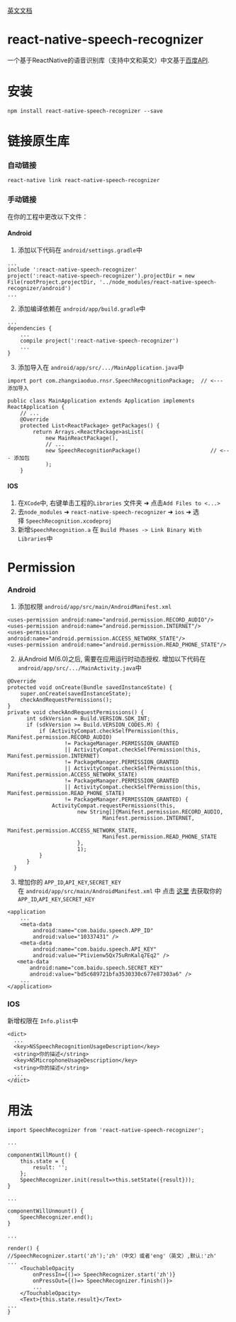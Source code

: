 <a href="https://github.com/Mrzhangxiaoduo/react-native-speech-recognizer/blob/master/README.md">英文文档</a>
# react-native-speech-recognizer
一个基于ReactNative的语音识别库（支持中文和英文）中文基于<a href="http://yuyin.baidu.com/docs/asr/186">百度API</a>.
# 安装
```
npm install react-native-speech-recognizer --save
```
# 链接原生库
### 自动链接  
```
react-native link react-native-speech-recognizer
```
### 手动链接
在你的工程中更改以下文件：
#### Android

1. 添加以下代码在 `android/settings.gradle`中
```
...
include ':react-native-speech-recognizer'
project(':react-native-speech-recognizer').projectDir = new File(rootProject.projectDir, '../node_modules/react-native-speech-recognizer/android')
...
```
2. 添加编译依赖在 `android/app/build.gradle`中
```
...
dependencies {
    ...
    compile project(':react-native-speech-recognizer')
    ...
}
```
3. 添加导入在 `android/app/src/.../MainApplication.java`中
```
import port com.zhangxiaoduo.rnsr.SpeechRecognitionPackage;  // <--- 添加导入

public class MainApplication extends Application implements ReactApplication {
    // ...
    @Override
    protected List<ReactPackage> getPackages() {
        return Arrays.<ReactPackage>asList(
            new MainReactPackage(),
            // ...
            new SpeechRecognitionPackage()                      // <--- 添加包
            );
    }
```
#### IOS
1. 在`XCode`中, 右键单击工程的`Libraries` 文件夹 ➜ 点击`Add Files to <...>`
2. 去`node_modules` ➜ `react-native-speech-recognizer` ➜ `ios` ➜ 选择 `SpeechRecognition.xcodeproj`
3. 新增`SpeechRecognition.a` 在 `Build Phases -> Link Binary With Libraries`中
# Permission
### Android
1. 添加权限 `android/app/src/main/AndroidManifest.xml`
```
<uses-permission android:name="android.permission.RECORD_AUDIO"/>
<uses-permission android:name="android.permission.INTERNET"/>
<uses-permission android:name="android.permission.ACCESS_NETWORK_STATE"/>
<uses-permission android:name="android.permission.READ_PHONE_STATE"/>
```
2. 从Android M(6.0)之后, 需要在应用运行时动态授权. 增加以下代码在`android/app/src/.../MainActivity.java`中
```
@Override
protected void onCreate(Bundle savedInstanceState) {
    super.onCreate(savedInstanceState);
    checkAndRequestPermissions();
}
private void checkAndRequestPermissions() {
      int sdkVersion = Build.VERSION.SDK_INT;
      if (sdkVersion >= Build.VERSION_CODES.M) {
          if (ActivityCompat.checkSelfPermission(this, Manifest.permission.RECORD_AUDIO)
                  != PackageManager.PERMISSION_GRANTED
                  || ActivityCompat.checkSelfPermission(this, Manifest.permission.INTERNET)
                  != PackageManager.PERMISSION_GRANTED
                  || ActivityCompat.checkSelfPermission(this, Manifest.permission.ACCESS_NETWORK_STATE)
                  != PackageManager.PERMISSION_GRANTED
                  || ActivityCompat.checkSelfPermission(this, Manifest.permission.READ_PHONE_STATE)
                  != PackageManager.PERMISSION_GRANTED) {
              ActivityCompat.requestPermissions(this,
                      new String[]{Manifest.permission.RECORD_AUDIO,
                              Manifest.permission.INTERNET,
                              Manifest.permission.ACCESS_NETWORK_STATE,
                              Manifest.permission.READ_PHONE_STATE
                      },
                      1);
          }
      }
  }
```
3. 增加你的 `APP_ID`,`API_KEY`,`SECRET_KEY` 在 `android/app/src/main/AndroidManifest.xml` 中
点击 <a href="http://yuyin.baidu.com/">这里</a> 去获取你的 `APP_ID`,`API_KEY`,`SECRET_KEY`
```
<application
    ...
    <meta-data
        android:name="com.baidu.speech.APP_ID"
        android:value="10337431" />
    <meta-data
        android:name="com.baidu.speech.API_KEY"
        android:value="Ptivienw5Qx75uRnKalq7Eq2" />
   <meta-data
       android:name="com.baidu.speech.SECRET_KEY"
       android:value="bd5c689721bfa3530330c677e87303a6" />
    ...
</application>
```
### IOS
新增权限在 `Info.plist`中
```
<dict>
  ...
  <key>NSSpeechRecognitionUsageDescription</key>
  <string>你的描述</string>
  <key>NSMicrophoneUsageDescription</key>
  <string>你的描述</string>
  ...
</dict>
```
# 用法
```
import SpeechRecognizer from 'react-native-speech-recognizer';

...

componentWillMount() {
    this.state = {
        result: '';
    };
    SpeechRecognizer.init(result=>this.setState({result}));
}

...

componentWillUnmount() {
    SpeechRecognizer.end();
}

...

render() {
//SpeechRecognizer.start('zh');'zh'（中文）或者'eng'（英文）,默认:'zh'
...
    <TouchableOpacity 
        onPressIn={()=> SpeechRecognizer.start('zh')} 
        onPressOut={()=> SpeechRecognizer.finish()}>
        ...
    </TouchableOpacity>
    <Text>{this.state.result}</Text>
...
}
```
